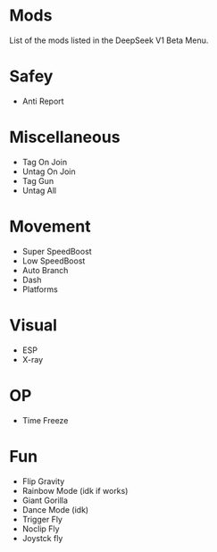 # Mods
List of the mods listed in the DeepSeek V1 Beta Menu.

# Safey
- Anti Report

# Miscellaneous
- Tag On Join
- Untag On Join
- Tag Gun
- Untag All

# Movement
- Super SpeedBoost
- Low SpeedBoost
- Auto Branch
- Dash
- Platforms

# Visual
- ESP
- X-ray

# OP
- Time Freeze

# Fun
- Flip Gravity
- Rainbow Mode (idk if works)
- Giant Gorilla
- Dance Mode (idk)
- Trigger Fly
- Noclip Fly
- Joystck fly